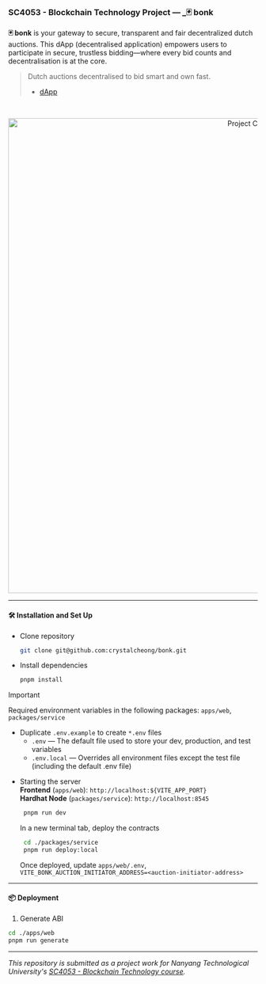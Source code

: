 ### SC4053 - Blockchain Technology Project — _🃏 bonk

**🃏 bonk** is your gateway to secure, transparent and fair decentralized dutch auctions. 
This dApp (decentralised application) empowers users to participate in secure, trustless bidding—where every bid counts and decentralisation is at the core.

> Dutch auctions decentralised to bid smart and own fast.<br/>
>
> - [dApp](https://b0nk.vercel.app/)

<br/>

<p align="center">
  <img src="https://github.com/user-attachments/assets/4a9853f5-6391-4f6c-8915-6e8c178e370f" alt="Project Cover"
    width="960px"
  />
</p>


---

#### 🛠️ Installation and Set Up

- Clone repository

  ```bash
  git clone git@github.com:crystalcheong/bonk.git
  ```

- Install dependencies
  ```bash
  pnpm install
  ```

> [!IMPORTANT]
> Required environment variables in the following packages: `apps/web`, `packages/service`
>
> - Duplicate `.env.example` to create `*.env` files
>   - `.env` — The default file used to store your dev, production, and test variables
>   - `.env.local` — Overrides all environment files except the test file (including the default .env file)

- Starting the server<br/>
  **Frontend** (`apps/web`): `http://localhost:${VITE_APP_PORT}`<br/>
  **Hardhat Node** (`packages/service`): `http://localhost:8545`<br/>
  ```bash
   pnpm run dev
  ```

  In a new terminal tab, deploy the contracts<br/>
  ```bash
   cd ./packages/service
   pnpm run deploy:local
  ```

  Once deployed, update `apps/web/.env`,<br/>
  `VITE_BONK_AUCTION_INITIATOR_ADDRESS=<auction-initiator-address>`

---

#### 📦 Deployment

1. Generate ABI
```bash
cd ./apps/web
pnpm run generate
```


---

_This repository is submitted as a project work for Nanyang Technological University's [SC4053 - Blockchain Technology course](https://www.nanyangmods.com/modules/cz4153-blockchain-technology-3-0-au/)._
